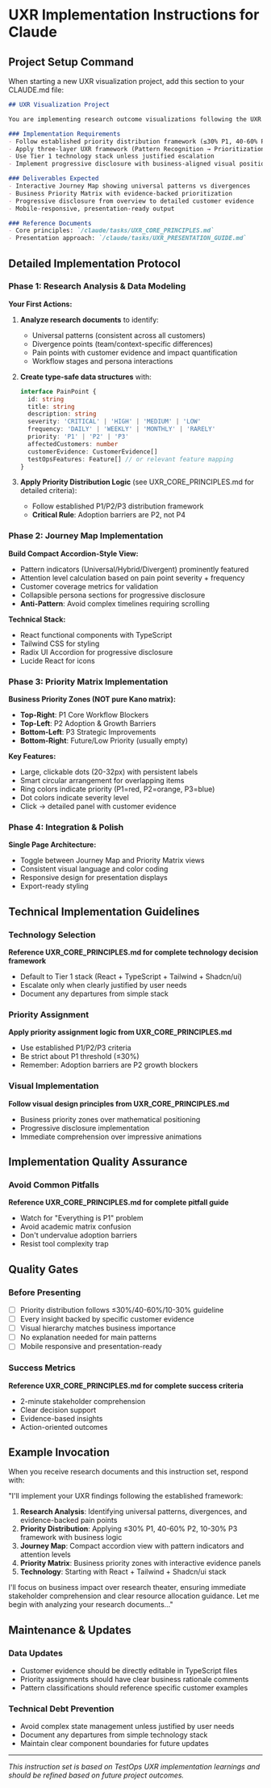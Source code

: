 # UXR Implementation Instructions for Claude

## Project Setup Command

When starting a new UXR visualization project, add this section to your CLAUDE.md file:

```markdown
## UXR Visualization Project

You are implementing research outcome visualizations following the UXR Core Principles framework. Reference `/claude/tasks/UXR_CORE_PRINCIPLES.md` for foundational concepts.

### Implementation Requirements
- Follow established priority distribution framework (≤30% P1, 40-60% P2, 10-30% P3)
- Apply three-layer UXR framework (Pattern Recognition → Prioritization → Evidence)
- Use Tier 1 technology stack unless justified escalation
- Implement progressive disclosure with business-aligned visual positioning

### Deliverables Expected
- Interactive Journey Map showing universal patterns vs divergences
- Business Priority Matrix with evidence-backed prioritization
- Progressive disclosure from overview to detailed customer evidence
- Mobile-responsive, presentation-ready output

### Reference Documents
- Core principles: `/claude/tasks/UXR_CORE_PRINCIPLES.md`
- Presentation approach: `/claude/tasks/UXR_PRESENTATION_GUIDE.md`
```

## Detailed Implementation Protocol

### Phase 1: Research Analysis & Data Modeling
**Your First Actions:**
1. **Analyze research documents** to identify:
   - Universal patterns (consistent across all customers)
   - Divergence points (team/context-specific differences)  
   - Pain points with customer evidence and impact quantification
   - Workflow stages and persona interactions

2. **Create type-safe data structures** with:
   ```typescript
   interface PainPoint {
     id: string
     title: string
     description: string
     severity: 'CRITICAL' | 'HIGH' | 'MEDIUM' | 'LOW'
     frequency: 'DAILY' | 'WEEKLY' | 'MONTHLY' | 'RARELY'
     priority: 'P1' | 'P2' | 'P3'
     affectedCustomers: number
     customerEvidence: CustomerEvidence[]
     testOpsFeatures: Feature[] // or relevant feature mapping
   }
   ```

3. **Apply Priority Distribution Logic** (see UXR_CORE_PRINCIPLES.md for detailed criteria):
   - Follow established P1/P2/P3 distribution framework
   - **Critical Rule**: Adoption barriers are P2, not P4

### Phase 2: Journey Map Implementation
**Build Compact Accordion-Style View:**
- Pattern indicators (Universal/Hybrid/Divergent) prominently featured
- Attention level calculation based on pain point severity + frequency
- Customer coverage metrics for validation
- Collapsible persona sections for progressive disclosure
- **Anti-Pattern**: Avoid complex timelines requiring scrolling

**Technical Stack:**
- React functional components with TypeScript
- Tailwind CSS for styling
- Radix UI Accordion for progressive disclosure
- Lucide React for icons

### Phase 3: Priority Matrix Implementation
**Business Priority Zones (NOT pure Kano matrix):**
- **Top-Right**: P1 Core Workflow Blockers
- **Top-Left**: P2 Adoption & Growth Barriers
- **Bottom-Left**: P3 Strategic Improvements
- **Bottom-Right**: Future/Low Priority (usually empty)

**Key Features:**
- Large, clickable dots (20-32px) with persistent labels
- Smart circular arrangement for overlapping items
- Ring colors indicate priority (P1=red, P2=orange, P3=blue)
- Dot colors indicate severity level
- Click → detailed panel with customer evidence

### Phase 4: Integration & Polish
**Single Page Architecture:**
- Toggle between Journey Map and Priority Matrix views
- Consistent visual language and color coding
- Responsive design for presentation displays
- Export-ready styling

## Technical Implementation Guidelines

### Technology Selection
**Reference UXR_CORE_PRINCIPLES.md for complete technology decision framework**
- Default to Tier 1 stack (React + TypeScript + Tailwind + Shadcn/ui)
- Escalate only when clearly justified by user needs
- Document any departures from simple stack

### Priority Assignment
**Apply priority assignment logic from UXR_CORE_PRINCIPLES.md**
- Use established P1/P2/P3 criteria
- Be strict about P1 threshold (≤30%)
- Remember: Adoption barriers are P2 growth blockers

### Visual Implementation
**Follow visual design principles from UXR_CORE_PRINCIPLES.md**
- Business priority zones over mathematical positioning
- Progressive disclosure implementation
- Immediate comprehension over impressive animations

## Implementation Quality Assurance

### Avoid Common Pitfalls
**Reference UXR_CORE_PRINCIPLES.md for complete pitfall guide**
- Watch for "Everything is P1" problem
- Avoid academic matrix confusion
- Don't undervalue adoption barriers
- Resist tool complexity trap

## Quality Gates

### Before Presenting
- [ ] Priority distribution follows ≤30%/40-60%/10-30% guideline
- [ ] Every insight backed by specific customer evidence
- [ ] Visual hierarchy matches business importance
- [ ] No explanation needed for main patterns
- [ ] Mobile responsive and presentation-ready

### Success Metrics
**Reference UXR_CORE_PRINCIPLES.md for complete success criteria**
- 2-minute stakeholder comprehension
- Clear decision support
- Evidence-based insights
- Action-oriented outcomes

## Example Invocation

When you receive research documents and this instruction set, respond with:

"I'll implement your UXR findings following the established framework:

1. **Research Analysis**: Identifying universal patterns, divergences, and evidence-backed pain points
2. **Priority Distribution**: Applying ≤30% P1, 40-60% P2, 10-30% P3 framework with business logic
3. **Journey Map**: Compact accordion view with pattern indicators and attention levels  
4. **Priority Matrix**: Business priority zones with interactive evidence panels
5. **Technology**: Starting with React + Tailwind + Shadcn/ui stack

I'll focus on business impact over research theater, ensuring immediate stakeholder comprehension and clear resource allocation guidance. Let me begin with analyzing your research documents..."

## Maintenance & Updates

### Data Updates
- Customer evidence should be directly editable in TypeScript files
- Priority assignments should have clear business rationale comments
- Pattern classifications should reference specific customer examples

### Technical Debt Prevention
- Avoid complex state management unless justified by user needs
- Document any departures from simple technology stack
- Maintain clear component boundaries for future updates

---

*This instruction set is based on TestOps UXR implementation learnings and should be refined based on future project outcomes.*